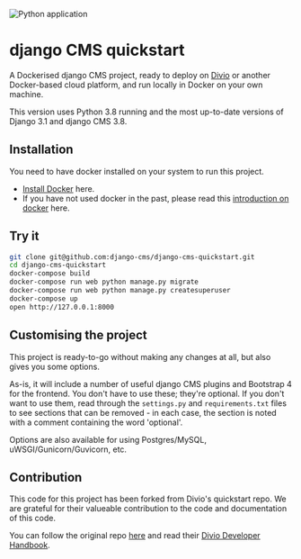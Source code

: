 ![Python application](https://github.com/django-cms/django-cms-quickstart/workflows/Python%20application/badge.svg?branch=main)

# django CMS quickstart

A Dockerised django CMS project, ready to deploy on [Divio](https://www.divio.com/) or another Docker-based cloud platform, and run locally in Docker on your own machine.

This version uses Python 3.8 running and the most up-to-date versions of Django 3.1 and django CMS 3.8.

## Installation

You need to have docker installed on your system to run this project.

- [Install Docker](https://docs.docker.com/engine/install/) here.
- If you have not used docker in the past, please read this [introduction on docker](https://docs.docker.com/get-started/) here.

## Try it

```bash
git clone git@github.com:django-cms/django-cms-quickstart.git
cd django-cms-quickstart
docker-compose build
docker-compose run web python manage.py migrate
docker-compose run web python manage.py createsuperuser
docker-compose up
open http://127.0.0.1:8000
```


## Customising the project

This project is ready-to-go without making any changes at all, but also gives you some options.

As-is, it will include a number of useful django CMS plugins and Bootstrap 4 for the frontend. You don't have to use
these; they're optional. If you don't want to use them, read through the `settings.py` and `requirements.txt` files to
see sections that can be removed - in each case, the section is noted with a comment containing the word 'optional'.

Options are also available for using Postgres/MySQL, uWSGI/Gunicorn/Guvicorn, etc.

## Contribution

This code for this project has been forked from Divio's quickstart repo. We are grateful for their valueable contribution to the code and documentation of this code. 

You can follow the original repo [here](https://github.com/divio/django-cms-divio-quickstart/)
and read their [Divio Developer Handbook](https://docs.divio.com).
